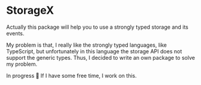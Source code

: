 # StorageX
Actually this package will help you to use a strongly typed storage and its events.

My problem is that, I really like the strongly typed languages, like TypeScript,
but unfortunately in this language the storage API does not support the generic types.
Thus, I decided to write an own package to solve my problem.

In progress :pushpin:
If I have some free time, I work on this.
